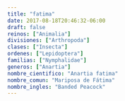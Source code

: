 ```yaml
---
title: "fatima"
date: 2017-08-18T20:46:32-06:00
draft: false
reinos: ["Animalia"]
divisiones: ["Arthropoda"]
clases: ["Insecta"]
ordenes: ["Lepidoptera"]
familias: ["Nymphalidae"]
generos: ["Anartia"]
nombre_cientifico: "Anartia fatima"
nombre_comun: "Mariposa de Fátima"
nombre_ingles: "Banded Peacock"
---
```

